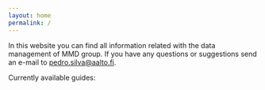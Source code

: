 ```yaml
---
layout: home
permalink: /
---
```


In this website you can find all information related with the data management of MMD group. If you have any questions or suggestions send an e-mail to <pedro.silva@aalto.fi>.

Currently available guides:

<h1 style="text-align:center;"></documentation/dm/dm/ "Data Management"></h1>

<h1 style="text-align:center;"></documentation/syntax/syntax/ "Markdown Syntax></h1>